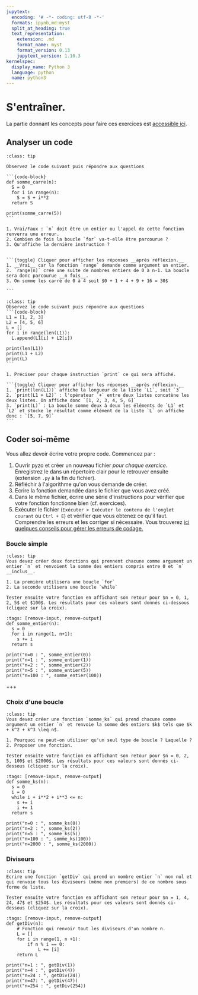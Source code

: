 ```yaml
---
jupytext:
  encoding: '# -*- coding: utf-8 -*-'
  formats: ipynb,md:myst
  split_at_heading: true
  text_representation:
    extension: .md
    format_name: myst
    format_version: 0.13
    jupytext_version: 1.10.3
kernelspec:
  display_name: Python 3
  language: python
  name: python3
---
```


# S'entraîner.
La partie donnant les concepts pour faire ces exercices est [accessible ici](https://pcsi3physiquestan.github.io/intro_python/notebook/bases_intro.html).

## Analyser un code

````{admonition} Exercice : Fonction et boucle
:class: tip

Observez le code suivant puis répondre aux questions

```{code-block}
def somme_carre(n):
  S = 0
  for i in range(n):
    S = S + i**2
  return S

print(somme_carre(5))
```

1. Vrai/Faux : `n` doit être un entier ou l'appel de cette fonction renverra une erreur.
2. Combien de fois la boucle `for` va-t-elle être parcourue ?
3. Qu'affiche la dernière instruction ?


```{toggle} Cliquer pour afficher les réponses __après réflexion.__
1. __Vrai__ car la fonction `range` demande comme argument un entier.
2. `range(n)` crée une suite de nombres entiers de 0 à n-1. La boucle sera donc parcourue __n fois__.
3. On somme les carré de 0 à 4 soit $0 + 1 + 4 + 9 + 16 = 30$

```

````

````{admonition} Exercice :  Utiliser des listes
:class: tip
Observez le code suivant puis répondre aux questions
```{code-block}
L1 = [1, 2, 3]
L2 = [4, 5, 6]
L = []
for i in range(len(L1)):
  L.append(L1[i] + L2[i])

print(len(L1))
print(L1 + L2)
print(L)
```

1. Préciser pour chaque instruction `print` ce qui sera affiché.

```{toggle} Cliquer pour afficher les réponses __après réflexion.__
1. `print(len(L1))` affiche la longueur de la liste `L1`, soit `3`
2. `print(L1 + L2)` : l'opérateur `+` entre deux listes concatène les deux listes. On affiche donc `[1, 2, 3, 4, 5, 6]`
3. `print(L)` : La boucle somme deux à deux les éléments de `L1` et `L2` et stocke le résultat comme élément de la liste `L` on affiche donc : `[5, 7, 9]`
```
````

## Coder soi-même

Vous allez devoir écrire votre propre code. Commencez par :
1. Ouvrir pyzo et créer un nouveau fichier _pour chaque exercice_. Enregistrez le dans un répertoire clair pour le retrouver ensuite (extension `.py` à la fin du fichier).
2. Réfléchir à l'algorithme qu'on vous demande de créer.
3. Ecrire la fonction demandée dans le fichier que vous avez créé.
4. Dans le même fichier, écrire une série d'instructions pour vérifier que votre fonction fonctionne bien (cf. exercices).
5. Exécuter le fichier (`Exécuter > Exécuter le contenu de l'onglet courant` ou `Ctrl + E`) et vérifier que vous obtenez ce qu'il faut. Comprendre les erreurs et les corriger si nécessaire. Vous trouverez [ici quelques conseils pour gérer les erreurs de codage.](erreurs)


### Boucle simple

````{admonition} Boucle simple
:class: tip
Vous devez créer deux fonctions qui prennent chacune comme argument un entier `n` et renvoient la somme des entiers compris entre 0 et `n` __inclus__.

1. La première utilisera une boucle `for`
2. La seconde utilisera une boucle `while`

Tester ensuite votre fonction en affichant son retour pour $n = 0, 1, 2, 5$ et $100$. Les résultats pour ces valeurs sont donnés ci-dessous (cliquez sur la croix).
````

```{code-cell}
:tags: [remove-input, remove-output]
def somme_entier(n):
  s = 0
  for i in range(1, n+1):
    s += i
  return s

print("n=0 : ", somme_entier(0))
print("n=1 : ", somme_entier(1))
print("n=2 : ", somme_entier(2))
print("n=5 : ", somme_entier(5))
print("n=100 : ", somme_entier(100))
```

+++

### Choix d'une boucle

````{admonition} Choix d'une boucle
:class: tip
Vous devez créer une fonction `somme_ks` qui prend chacune comme argument un entier `n` et renvoie la somme des entiers $k$ tels que $k + k^2 + k^3 \leq n$.

1. Pourquoi ne peut-on utiliser qu'un seul type de boucle ? Laquelle ?
2. Proposer une fonction.

Tester ensuite votre fonction en affichant son retour pour $n = 0, 2, 5, 100$ et $2000$. Les résultats pour ces valeurs sont donnés ci-dessous (cliquez sur la croix).
````

```{code-cell}
:tags: [remove-input, remove-output]
def somme_ks(n):
  s = 0
  i = 0
  while i + i**2 + i**3 <= n:
    s += i
    i += 1
  return s

print("n=0 : ", somme_ks(0))
print("n=2 : ", somme_ks(2))
print("n=5 : ", somme_ks(5))
print("n=100 : ", somme_ks(100))
print("n=2000 : ", somme_ks(2000))
```

### Diviseurs
````{admonition} Diviseurs
:class: tip
Ecrire une fonction `getDiv` qui prend un nombre entier `n` non nul et qui renvoie tous les diviseurs (même non premiers) de ce nombre sous forme de liste.

Tester ensuite votre fonction en affichant son retour pour $n = 1, 4, 24, 47$ et $254$. Les résultats pour ces valeurs sont donnés ci-dessous (cliquez sur la croix).

````

```{code-cell}
:tags: [remove-input, remove-output]
def getDiv(n):
    # Fonction qui renvoir tout les diviseurs d'un nombre n.
    L = []
    for i in range(1, n +1):
        if n % i == 0:
            L += [i]
    return L

print("n=1 : ", getDiv(1))
print("n=4 : ", getDiv(4))
print("n=24 : ", getDiv(24))
print("n=47: ", getDiv(47))
print("n=254 : ", getDiv(254))
```
